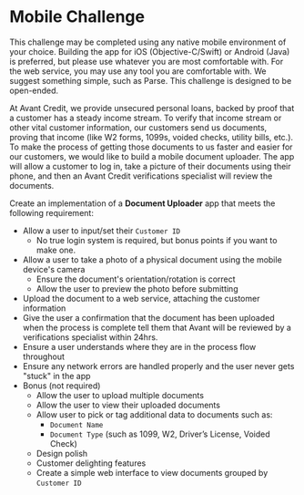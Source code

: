 # Mobile Challenge
This challenge may be completed using any native mobile environment of your choice. Building the app for iOS (Objective-C/Swift) or Android (Java) is preferred, but please use whatever you are most comfortable with. For the web service, you may use any tool you are comfortable with. We suggest something simple, such as Parse. This challenge is designed to be open-ended.

At Avant Credit, we provide unsecured personal loans, backed by proof that a customer has a steady income stream.  To verify that income stream or other vital customer information, our customers send us documents, proving that income (like W2 forms, 1099s, voided checks, utility bills, etc.).  To make the process of getting those documents to us faster and easier for our customers, we would like to build a mobile document uploader. The app will allow a customer to log in, take a picture of their documents using their phone, and then an Avant Credit verifications specialist will review the documents.

Create an implementation of a **Document Uploader** app that meets the following requirement:

* Allow a user to input/set their `Customer ID`
	* No true login system is required, but bonus points if you want to make one.
* Allow a user to take a photo of a physical document using the mobile device's camera
	* Ensure the document's orientation/rotation is correct
	* Allow the user to preview the photo before submitting
* Upload the document to a web service, attaching the customer information
* Give the user a confirmation that the document has been uploaded when the process is complete tell them that Avant will be reviewed by a verifications specialist within 24hrs.
* Ensure a user understands where they are in the process flow throughout
* Ensure any network errors are handled properly and the user never gets "stuck" in the app
* Bonus (not required)
	* Allow the user to upload multiple documents
	* Allow the user to view their uploaded documents
	* Allow user to pick or tag additional data to documents such as:
		* `Document Name` 
		* `Document Type` (such as 1099, W2, Driver’s License, Voided Check)
	* Design polish 
	* Customer delighting features
	* Create a simple web interface to view documents grouped by `Customer ID`

